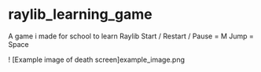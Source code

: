 # raylib_learning_game
A game i made for school to learn Raylib
Start / Restart / Pause = M
Jump = Space

! [Example image of death screen]example_image.png
